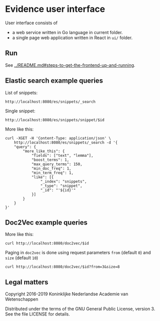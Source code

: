 # Evidence user interface

User interface consists of

* a web service written in Go language in current folder.
* a single page web application written in React in `ui/` folder.

## Run

See [../README.md#steps-to-get-the-frontend-up-and-running](../README.md#steps-to-get-the-frontend-up-and-running).

## Elastic search example queries

List of snippets:

    http://localhost:8080/es/snippets/_search

Single snippet:

    http://localhost:8080/es/snippets/snippet/$id

More like this:

    curl -XGET -H 'Content-Type: application/json' \
        http://localhost:8080/es/snippets/_search -d '{
        "query": {
            "more_like_this": {
                "fields": ["text", "lemma"],
                "boost_terms": 1,
                "max_query_terms": 150,
                "min_doc_freq": 1,
                "min_term_freq": 1,
                "like": [{
                    "_index": "snippets",
                    "_type": "snippet",
                    "_id": "'${id}'"
                }]
            }
        }
    }'

## Doc2Vec example queries

More like this:

    curl http://localhost:8080/doc2vec/$id

Paging in `doc2vec` is done using request parameters `from` (default `0`) and `size` (default `10`)

    curl http://localhost:8080/doc2vec/$id?from=3&size=8

## Legal matters

Copyright 2016-2019 Koninklijke Nederlandse Academie van Wetenschappen

Distributed under the terms of the GNU General Public License, version 3.
See the file LICENSE for details.
